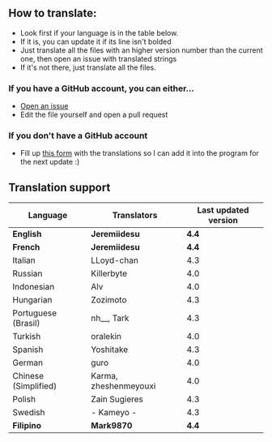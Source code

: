 ## How to translate:
* Look first if your language is in the table below.
* If it is, you can update it if its line isn't bolded
* Just translate all the files with an higher version number than the current one, then open an issue with translated strings
* If it's not there, just translate all the files. 

### If you have a GitHub account, you can either...
* [Open an issue](https://github.com/Jeremiidesu/osu-rank/issues)
* Edit the file yourself and open a pull request

### If you don't have a GitHub account
* Fill up [this form](https://goo.gl/forms/YBbGcH07QCLvfBMw1) with the translations so I can add it into the program for the next update :)

## Translation support

| Language               | Translators           | Last updated version |
|------------------------|-----------------------|----------------------|
| **English**            | **Jeremiidesu**       | **4.4**              |
| **French**             | **Jeremiidesu**       | **4.4**              |
| Italian                | LLoyd-chan            | 4.3                  |
| Russian                | Killerbyte            | 4.0                  |
| Indonesian             | Alv                   | 4.0                  |
| Hungarian              | Zozimoto              | 4.3                  |
| Portuguese (Brasil)    | nh__, Tark            | 4.3                  |
| Turkish                | oralekin              | 4.0                  |
| Spanish                | Yoshitake             | 4.3                  |
| German                 | guro                  | 4.0                  |
| Chinese (Simplified)   | Karma, zheshenmeyouxi | 4.0                  |
| Polish                 | Zain Sugieres         | 4.3                  |
| Swedish                | - Kameyo -            | 4.3                  |
| **Filipino**           | **Mark9870**          | **4.4**              |
